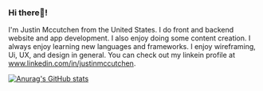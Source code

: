 ### Hi there👋! 

I'm Justin Mccutchen from the United States.  I do front and backend website and app development.  I also enjoy doing some content creation.  I always enjoy learning new languages and frameworks.  I enjoy wireframing, Ui, UX, and design in general.  You can check out my linkein profile at www.linkedin.com/in/justinmccutchen.

[![Anurag's GitHub stats](https://github-readme-stats.vercel.app/api?username=mccutchencode)](https://github.com/anuraghazra/github-readme-stats)
